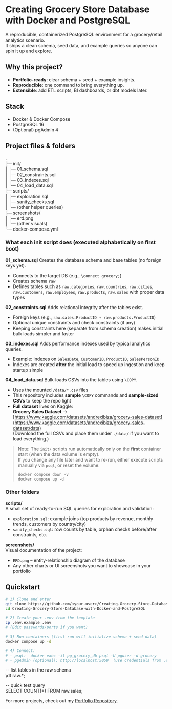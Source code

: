 # Creating Grocery Store Database with Docker and PostgreSQL  

A reproducible, containerized PostgreSQL environment for a grocery/retail analytics scenario.  
It ships a clean schema, seed data, and example queries so anyone can spin it up and explore.  

## Why this project?  

- **Portfolio-ready**: clear schema + seed + example insights.
- **Reproducible**: one command to bring everything up.
- **Extensible**: add ETL scripts, BI dashboards, or dbt models later.  

## Stack  

- Docker & Docker Compose
- PostgreSQL 16
- (Optional) pgAdmin 4  

## Project files & folders  

.  
├─ init/  
│ ├─ 01_schema.sql  
│ ├─ 02_constraints.sql  
│ ├─ 03_indexes.sql  
│ └─ 04_load_data.sql  
├─ scripts/  
│ ├─ exploration.sql  
│ ├─ sanity_checks.sql  
│ └─ (other helper queries)  
├─ screenshots/  
│ ├─ erd.png  
│ └─ (other visuals)  
└─ docker-compose.yml  


### What each init script does (executed alphabetically on first boot)  
  
**01_schema.sql**
Creates the database schema and base tables (no foreign keys yet).  
- Connects to the target DB (e.g., `\connect grocery;`)  
- Creates schema `raw`  
- Defines tables such as `raw.categories`, `raw.countries`, `raw.cities`, `raw.customers`, `raw.employees`, `raw.products`, `raw.sales` with proper data types  
  
**02_constraints.sql**
Adds relational integrity after the tables exist.  
- Foreign keys (e.g., `raw.sales.ProductID → raw.products.ProductID`)  
- Optional unique constraints and check constraints (if any)  
- Keeping constraints here (separate from schema creation) makes initial bulk loads simpler and faster  
  
**03_indexes.sql**
Adds performance indexes used by typical analytics queries.  
- Example: indexes on `SalesDate`, `CustomerID`, `ProductID`, `SalesPersonID`  
- Indexes are created **after** the initial load to speed up ingestion and keep startup simple  
  
**04_load_data.sql**
Bulk-loads CSVs into the tables using `\COPY`.  
- Uses the mounted `/data/*.csv` files  
- This repository includes **sample** `\COPY` commands and **sample-sized CSVs** to keep the repo light  
- **Full dataset** lives on Kaggle:  
  **Grocery Sales Dataset** → [https://www.kaggle.com/datasets/andrexibiza/grocery-sales-dataset](https://www.kaggle.com/datasets/andrexibiza/grocery-sales-dataset/data)  
  (Download the full CSVs and place them under `./data/` if you want to load everything.)  
  
> Note: The `init/` scripts run automatically only on the **first** container start (when the data volume is empty).  
> If you change any file later and want to re-run, either execute scripts manually via `psql`, or reset the volume:
> ```
> docker compose down -v
> docker compose up -d
> ```


### Other folders  

**scripts/**  
A small set of ready-to-run SQL queries for exploration and validation:
- `exploration.sql`: example joins (top products by revenue, monthly trends, customers by country/city)
- `sanity_checks.sql`: row counts by table, orphan checks before/after constraints, etc.  

**screenshots/**  
Visual documentation of the project:
- `ERD.png` – entity-relationship diagram of the database
- Any other charts or UI screenshots you want to showcase in your portfolio  


## Quickstart  

```bash
# 1) Clone and enter
git clone https://github.com/<your-user>/Creating-Grocery-Store-Database-with-Docker-and-PostgreSQL.git
cd Creating-Grocery-Store-Database-with-Docker-and-PostgreSQL

# 2) Create your .env from the template
cp .env.example .env
# (Edit passwords/ports if you want)

# 3) Run containers (first run will initialize schema + seed data)
docker compose up -d

# 4) Connect:
# - psql:  docker exec -it pg_grocery_db psql -U pguser -d grocery
# - pgAdmin (optional): http://localhost:5050  (use credentials from .env)
```

-- list tables in the raw schema  
\dt raw.*;

-- quick test query  
SELECT COUNT(*) FROM raw.sales;
  
For more projects, check out my [Portfolio Repository](https://github.com/rodolfoplng/Portfolio).
